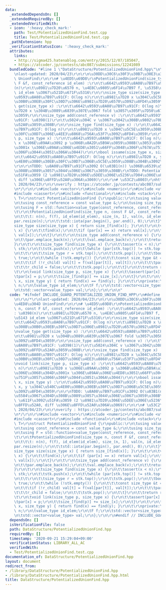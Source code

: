 ```yaml
---
data:
  _extendedDependsOn: []
  _extendedRequiredBy: []
  _extendedVerifiedWith:
  - icon: ':heavy_check_mark:'
    path: Test/PotentializedUnionFind.test.cpp
    title: Test/PotentializedUnionFind.test.cpp
  _pathExtension: hpp
  _verificationStatusIcon: ':heavy_check_mark:'
  attributes:
    links:
    - http://sigma425.hatenablog.com/entry/2015/12/07/185047,
    - https://atcoder.jp/contests/abc087/submissions/12241089
  bundledCode: "#line 1 \"DataStructure/PotentializedUnionFind.hpp\"\n\n\n\r\n/*\r\
    \nlast-updated: 2020/04/23\r\n\r\n\u30DD\u30C6\u30F3\u30B7\u30E3\u30EB\u4ED8\u304D\
    \ UnionFind\r\n\r\n# \u4ED5\u69D8\r\nPotentializedUnionFind(size_type n, const\
    \ F &f, const_reference id_elem) :\r\n\t\u6642\u9593\u8A08\u7B97\u91CF: \u0398\
    (n)\r\n\t\u8981\u7D20\u6570 n, \u4E8C\u9805\u6F14\u7B97 f, \u5358\u4F4D\u5143\
    \ id_elem \u3067\u521D\u671F\u5316\r\n\r\nsize_type size(size_type x) :\r\n\t\u6642\
    \u9593\u8A08\u7B97\u91CF: O(log n)\r\n\t\u8981\u7D20 x \u304C\u5C5E\u3059\u308B\
    \u30B0\u30EB\u30FC\u30D7\u306E\u8981\u7D20\u6570\u3092\u8FD4\u3059\r\n\r\nvalue_type\
    \ get(size_type x) :\r\n\t\u6642\u9593\u8A08\u7B97\u91CF: O(log n)\r\n\t\u8981\
    \u7D20 x \u304B\u3089\u6839\u307E\u3067 fold \u3057\u305F\u7D50\u679C\u3092\u8FD4\
    \u3059\r\n\r\nsize_type add(const_reference v) :\r\n\t\u6642\u9593\u8A08\u7B97\
    \u91CF: \u0398(1)\r\n\t\u5024\u304C v \u3067\u3042\u308B\u9802\u70B9\u3092\u8FFD\
    \u52A0\u3059\u308B\r\n\r\nsize_type find(size_type x) :\r\n\t\u6642\u9593\u8A08\
    \u7B97\u91CF: O(log n)\r\n\t\u8981\u7D20 x \u304C\u5C5E\u3059\u308B\u30B0\u30EB\
    \u30FC\u30D7\u306E\u4EE3\u8868\u756A\u53F7\u3092\u8FD4\u3059\r\n\r\nvoid link(size_type\
    \ p, size_type x) :\r\n\t\u6642\u9593\u8A08\u7B97\u91CF: O(log n)\r\n\t\u8981\u7D20\
    \ x \u306E\u89AA\u3092 p \u306B\u8A2D\u5B9A\u3059\u308B(\u3053\u306E\u3068\u304D\
    \u3001x \u306E\u89AA\u306E\u4ED8\u3051\u66FF\u3048\u306F\u767A\u751F\u3057\u3066\
    \u306F\u3044\u3051\u306A\u3044)\r\n\r\nbool issame(size_type x, size_type y) :\r\
    \n\t\u6642\u9593\u8A08\u7B97\u91CF: O(log n)\r\n\t\u8981\u7D20 x, y \u304C\u540C\
    \u4E00\u30B0\u30EB\u30FC\u30D7\u306B\u5C5E\u3059\u308B\u304B\u3092\u8FD4\u3059\
    \r\n\r\nTODO: \u8A08\u7B97\u91CF\u3092 O(\u03B1(n)) \u306B\u6539\u5584\u3067\u304D\
    \u308B\u3089\u3057\u3044\u306E\u3067\u3059\u308B\r\nTODO: Potential \u611F\u3092\
    \u51FA\u3059 (2 \u8981\u7D20\u306E\u5DEE\u306E\u5236\u7D04\u306E\u8FFD\u52A0,\
    \ diff \u306E\u8FFD\u52A0\u306A\u3069)\r\n\r\n# \u53C2\u8003\r\nhttp://sigma425.hatenablog.com/entry/2015/12/07/185047,\
    \ 2020/04/23\r\n\r\nverify : https://atcoder.jp/contests/abc087/submissions/12241089\r\
    \n*/\r\n\r\n#include <vector>\r\n#include <numeric>\r\n#include <utility>\r\n\
    #include <cassert>\r\n#include <functional>\r\n#include <stack>\r\n\r\ntemplate<typename\
    \ T>\r\nstruct PotentializedUnionFind {\r\npublic:\r\n\tusing value_type = T;\r\
    \n\tusing const_reference = const value_type &;\r\n\tusing size_type = std::size_t;\r\
    \n\tusing F = std::function<value_type(const_reference, const_reference)>;\r\n\
    \t\r\n\tPotentializedUnionFind(size_type n, const F &f, const_reference id_elem)\r\
    \n\t\t\t: n(n), f(f), id_elem(id_elem), size_(n, 1), val(n, id_elem) {\r\n\t\t\
    par.resize(n);\r\n\t\tstd::iota(par.begin(), par.end(), 0);\r\n\t}\r\n\t\r\n\t\
    size_type size(size_type x) { return size_[find(x)]; }\r\n\t\r\n\tvalue_type get(size_type\
    \ x) {\r\n\t\tfind(x);\r\n\t\tif (par[x] == x) return val[x];\r\n\t\treturn f(val[par[x]],\
    \ val[x]);\r\n\t}\r\n\t\r\n\tsize_type add(const_reference v) {\r\n\t\tsize_.emplace_back(1);\r\
    \n\t\tpar.emplace_back(n);\r\n\t\tval.emplace_back(v);\r\n\t\treturn n++;\r\n\t\
    }\r\n\t\r\n\tsize_type find(size_type x) {\r\n\t\tassert(x < n);\r\n\t\tstd::stack<size_type>\
    \ stk;\r\n\t\tstk.push(x);\r\n\t\twhile (par[stk.top()] != stk.top()) stk.push(par[stk.top()]);\r\
    \n\t\t\r\n\t\tsize_type r = stk.top();\r\n\t\tstk.pop();\r\n\t\tbool r_child =\
    \ true;\r\n\t\twhile (!stk.empty()) {\r\n\t\t\tconst size_type &t = stk.top();\r\
    \n\t\t\tif (!r_child) val[t] = f(val[par[t]], val[t]);\r\n\t\t\tpar[t] = r;\r\n\
    \t\t\tr_child = false;\r\n\t\t\tstk.pop();\r\n\t\t}\r\n\t\treturn r;\r\n\t}\r\n\
    \t\r\n\tvoid link(size_type p, size_type x) {\r\n\t\tassert(par[x] == x);\r\n\t\
    \tpar[x] = p;\r\n\t\tsize_[find(p)] += size_[x];\r\n\t}\r\n\t\r\n\tbool issame(size_type\
    \ x, size_type y) { return find(x) == find(y); }\r\n\t\r\nprivate:\r\n\tsize_type\
    \ n;\r\n\tvalue_type id_elem;\r\n\tF f;\r\n\tstd::vector<size_type> size_, par;\r\
    \n\tstd::vector<value_type> val;\r\n};\r\n\r\n\n"
  code: "#ifndef INCLUDE_GUARD_POTENTIALIZED_UNION_FIND_HPP\r\n#define INCLUDE_GUARD_POTENTIALIZED_UNION_FIND_HPP\r\
    \n\r\n/*\r\nlast-updated: 2020/04/23\r\n\r\n\u30DD\u30C6\u30F3\u30B7\u30E3\u30EB\
    \u4ED8\u304D UnionFind\r\n\r\n# \u4ED5\u69D8\r\nPotentializedUnionFind(size_type\
    \ n, const F &f, const_reference id_elem) :\r\n\t\u6642\u9593\u8A08\u7B97\u91CF\
    : \u0398(n)\r\n\t\u8981\u7D20\u6570 n, \u4E8C\u9805\u6F14\u7B97 f, \u5358\u4F4D\
    \u5143 id_elem \u3067\u521D\u671F\u5316\r\n\r\nsize_type size(size_type x) :\r\
    \n\t\u6642\u9593\u8A08\u7B97\u91CF: O(log n)\r\n\t\u8981\u7D20 x \u304C\u5C5E\u3059\
    \u308B\u30B0\u30EB\u30FC\u30D7\u306E\u8981\u7D20\u6570\u3092\u8FD4\u3059\r\n\r\
    \nvalue_type get(size_type x) :\r\n\t\u6642\u9593\u8A08\u7B97\u91CF: O(log n)\r\
    \n\t\u8981\u7D20 x \u304B\u3089\u6839\u307E\u3067 fold \u3057\u305F\u7D50\u679C\
    \u3092\u8FD4\u3059\r\n\r\nsize_type add(const_reference v) :\r\n\t\u6642\u9593\
    \u8A08\u7B97\u91CF: \u0398(1)\r\n\t\u5024\u304C v \u3067\u3042\u308B\u9802\u70B9\
    \u3092\u8FFD\u52A0\u3059\u308B\r\n\r\nsize_type find(size_type x) :\r\n\t\u6642\
    \u9593\u8A08\u7B97\u91CF: O(log n)\r\n\t\u8981\u7D20 x \u304C\u5C5E\u3059\u308B\
    \u30B0\u30EB\u30FC\u30D7\u306E\u4EE3\u8868\u756A\u53F7\u3092\u8FD4\u3059\r\n\r\
    \nvoid link(size_type p, size_type x) :\r\n\t\u6642\u9593\u8A08\u7B97\u91CF: O(log\
    \ n)\r\n\t\u8981\u7D20 x \u306E\u89AA\u3092 p \u306B\u8A2D\u5B9A\u3059\u308B(\u3053\
    \u306E\u3068\u304D\u3001x \u306E\u89AA\u306E\u4ED8\u3051\u66FF\u3048\u306F\u767A\
    \u751F\u3057\u3066\u306F\u3044\u3051\u306A\u3044)\r\n\r\nbool issame(size_type\
    \ x, size_type y) :\r\n\t\u6642\u9593\u8A08\u7B97\u91CF: O(log n)\r\n\t\u8981\u7D20\
    \ x, y \u304C\u540C\u4E00\u30B0\u30EB\u30FC\u30D7\u306B\u5C5E\u3059\u308B\u304B\
    \u3092\u8FD4\u3059\r\n\r\nTODO: \u8A08\u7B97\u91CF\u3092 O(\u03B1(n)) \u306B\u6539\
    \u5584\u3067\u304D\u308B\u3089\u3057\u3044\u306E\u3067\u3059\u308B\r\nTODO: Potential\
    \ \u611F\u3092\u51FA\u3059 (2 \u8981\u7D20\u306E\u5DEE\u306E\u5236\u7D04\u306E\
    \u8FFD\u52A0, diff \u306E\u8FFD\u52A0\u306A\u3069)\r\n\r\n# \u53C2\u8003\r\nhttp://sigma425.hatenablog.com/entry/2015/12/07/185047,\
    \ 2020/04/23\r\n\r\nverify : https://atcoder.jp/contests/abc087/submissions/12241089\r\
    \n*/\r\n\r\n#include <vector>\r\n#include <numeric>\r\n#include <utility>\r\n\
    #include <cassert>\r\n#include <functional>\r\n#include <stack>\r\n\r\ntemplate<typename\
    \ T>\r\nstruct PotentializedUnionFind {\r\npublic:\r\n\tusing value_type = T;\r\
    \n\tusing const_reference = const value_type &;\r\n\tusing size_type = std::size_t;\r\
    \n\tusing F = std::function<value_type(const_reference, const_reference)>;\r\n\
    \t\r\n\tPotentializedUnionFind(size_type n, const F &f, const_reference id_elem)\r\
    \n\t\t\t: n(n), f(f), id_elem(id_elem), size_(n, 1), val(n, id_elem) {\r\n\t\t\
    par.resize(n);\r\n\t\tstd::iota(par.begin(), par.end(), 0);\r\n\t}\r\n\t\r\n\t\
    size_type size(size_type x) { return size_[find(x)]; }\r\n\t\r\n\tvalue_type get(size_type\
    \ x) {\r\n\t\tfind(x);\r\n\t\tif (par[x] == x) return val[x];\r\n\t\treturn f(val[par[x]],\
    \ val[x]);\r\n\t}\r\n\t\r\n\tsize_type add(const_reference v) {\r\n\t\tsize_.emplace_back(1);\r\
    \n\t\tpar.emplace_back(n);\r\n\t\tval.emplace_back(v);\r\n\t\treturn n++;\r\n\t\
    }\r\n\t\r\n\tsize_type find(size_type x) {\r\n\t\tassert(x < n);\r\n\t\tstd::stack<size_type>\
    \ stk;\r\n\t\tstk.push(x);\r\n\t\twhile (par[stk.top()] != stk.top()) stk.push(par[stk.top()]);\r\
    \n\t\t\r\n\t\tsize_type r = stk.top();\r\n\t\tstk.pop();\r\n\t\tbool r_child =\
    \ true;\r\n\t\twhile (!stk.empty()) {\r\n\t\t\tconst size_type &t = stk.top();\r\
    \n\t\t\tif (!r_child) val[t] = f(val[par[t]], val[t]);\r\n\t\t\tpar[t] = r;\r\n\
    \t\t\tr_child = false;\r\n\t\t\tstk.pop();\r\n\t\t}\r\n\t\treturn r;\r\n\t}\r\n\
    \t\r\n\tvoid link(size_type p, size_type x) {\r\n\t\tassert(par[x] == x);\r\n\t\
    \tpar[x] = p;\r\n\t\tsize_[find(p)] += size_[x];\r\n\t}\r\n\t\r\n\tbool issame(size_type\
    \ x, size_type y) { return find(x) == find(y); }\r\n\t\r\nprivate:\r\n\tsize_type\
    \ n;\r\n\tvalue_type id_elem;\r\n\tF f;\r\n\tstd::vector<size_type> size_, par;\r\
    \n\tstd::vector<value_type> val;\r\n};\r\n\r\n#endif // INCLUDE_GUARD_POTENTIALIZED_UNION_FIND_HPP"
  dependsOn: []
  isVerificationFile: false
  path: DataStructure/PotentializedUnionFind.hpp
  requiredBy: []
  timestamp: '2020-09-21 15:29:04+09:00'
  verificationStatus: LIBRARY_ALL_AC
  verifiedWith:
  - Test/PotentializedUnionFind.test.cpp
documentation_of: DataStructure/PotentializedUnionFind.hpp
layout: document
redirect_from:
- /library/DataStructure/PotentializedUnionFind.hpp
- /library/DataStructure/PotentializedUnionFind.hpp.html
title: DataStructure/PotentializedUnionFind.hpp
---
```


